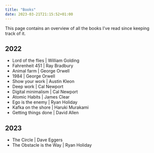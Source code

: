 ```yaml
---
title: "Books"
date: 2023-03-21T21:15:52+01:00
---
```


This page contains an overview of all the books I've read since keeping track of it.

## 2022
- Lord of the flies | William Golding
- Fahrenheit 451 | Ray Bradbury
- Animal farm | George Orwell
- 1984 | George Orwell
- Show your work | Austin Kleon
- Deep work | Cal Newport
- Digital minimalism | Cal Newport
- Atomic Habits | James Clear
- Ego is the enemy | Ryan Holiday
- Kafka on the shore | Haruki Murakami
- Getting things done | David Allen

## 2023
- The Circle | Dave Eggers
- The Obstacle is the Way | Ryan Holiday

